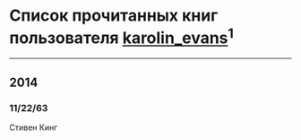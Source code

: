 # Список прочитанных книг пользователя [karolin_evans](http://vk.com/id11741447)<sup>1</sup>
---

## 2014

### 11/22/63
Стивен Кинг



